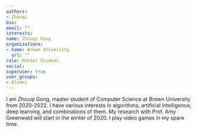 ```yaml
---
authors:
- Zhouqi
bio: 
email: ""
interests:
name: Zhouqi Gong
organizations:
- name: Brown University
  url: ""
role: Master Student
social:
superuser: true
user_groups:
- Alumni
---
```


I am Zhouqi Gong, master student of Computer Science at Brown University from 2020-2022. I have various interests in algorithms, artificial intelligence, deep learning, and combinations of them. My research with Prof. Amy Greenwald will start in the winter of 2020. I play video games in my spare time.